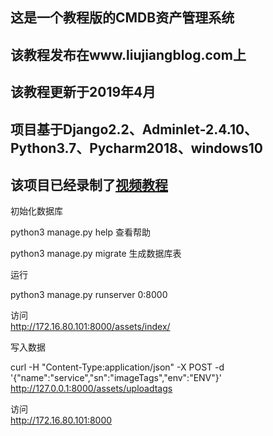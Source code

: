 ## 这是一个教程版的CMDB资产管理系统
## 该教程发布在www.liujiangblog.com上
## 该教程更新于2019年4月
## 项目基于**Django2.2**、**Adminlet-2.4.10**、Python3.7、Pycharm2018、windows10
## 该项目已经录制了[视频教程](http://www.liujiangblog.com/video/)

初始化数据库

python3 manage.py help 查看帮助

python3 manage.py migrate 生成数据库表

运行

python3 manage.py runserver 0:8000

访问  
http://172.16.80.101:8000/assets/index/

写入数据

curl -H "Content-Type:application/json" -X POST 
-d '{"name":"service","sn":"imageTags","env":"ENV"}' http://127.0.0.1:8000/assets/uploadtags

访问  
http://172.16.80.101:8000
